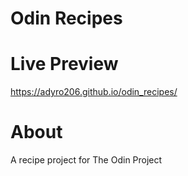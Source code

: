 # Odin Recipes

# Live Preview
https://adyro206.github.io/odin_recipes/

# About
A recipe project for The Odin Project